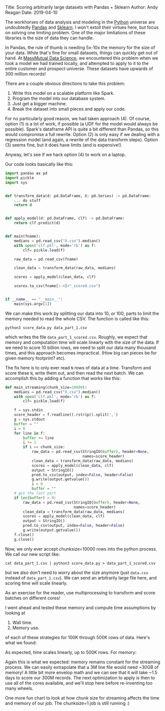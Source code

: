 Title: Scoring arbitrarily large datasets with Pandas + Sklearn
Author: Andy Reagan
Date: 2019-04-10

The workhorses of data analysis and modeling in the [Python](http://jakevdp.github.io/blog/2014/05/09/why-python-is-slow/) universe are undoubtedly [Pandas](http://wesmckinney.com/blog/apache-arrow-pandas-internals/) and [Sklearn](https://jakevdp.github.io/PythonDataScienceHandbook/05.02-introducing-scikit-learn.html).
I won't extoll their virtues here, but focus on solving one limiting problem.
One of the major limitations of these libraries is the size of data they can handle.

In Pandas, the rule of thumb is needing 5x-10x the memory for the size of your data.
While that's fine for small datasets, things can quickly get out of hand.
At [MassMutual Data Science](https://datascience.massmutual.com/), we encountered this problem when we took a model we had trained locally,
and attempted to apply to it to the entire customer and prospect universe.
These datasets have upwards of 300 million records!

There are a couple obvious directions to take this problem:

1. Write this model on a scalable platform like Spark.
2. Program the model into our database system.
3. Just get a bigger machine.
4. Break the dataset into small pieces and apply our code.

For no particularly good reason, we had taken approach (4).
Of course, option (1) is a lot of work, if possible (a UDF for the model would always be possible).
Spark's dataframe API is quite a bit different than Pandas, so this would compromise a full rewrite.
Option (2) is only easy if we dealing with a regression model (and again, a rewrite of the data transform steps).
Option (3) seems fine, but it does have limits (and is expensive!).

Anyway, let's see if we hack option (4) to work on a laptop.

Our code looks basically like this:

```python
import pandas as pd
import pickle
import sys


def transform_data(d: pd.DataFrame, X: pd.Series) -> pd.DataFrame:
    ... do stuff
    return d


def apply_model(d: pd.DataFrame, clf) -> pd.DataFrame:
    return clf.predict(d)


def main(fname):
    medians = pd.read_csv("X.csv").median()
    with open('clf.pkl', mode='rb') as f:
        clf= pickle.load(f)

    raw_data = pd.read_csv(fname)

    clean_data = transform_data(raw_data, medians)

    scores = apply_model(clean_data, clf)

    scores.to_csv(fname[:-4]+"_scored.csv")


if __name__ == "__main__":
    main(sys.argv[1])
```

We can make this work by splitting our data into 10, or 100, parts to limit the memory needed to read the whole CSV.
The function is called like this:

```
python3 score_data.py data_part_1.csv
```
which writes the file `data_part_1_scored.csv`.
Roughly, we expect that memory and computation time will scale linearly with the size of the data.
If we need to score 10 billion rows, we need to split our data many thousand times,
and this approach becomes impractical.
(How big can pieces be for given memory footprint? etc).

The fix here is to only ever read `N` rows of data at a time.
Transform and score these `N`, write them out, and then read the next batch.
We can accomplish this by adding a function that works like this:

```python
def main_streaming(chunk_size=10000):
    medians = pd.read_csv("X.csv").median()
    with open('clf.pkl', mode='rb') as f:
        clf= pickle.load(f)

    f = sys.stdin
    score_header = f.readline().rstrip().split(',')
    g = sys.stdout
    buffer = ""
    i = 0
    for line in f:
        buffer += line
        i += 1
        if i == chunk_size:
            raw_data = pd.read_csv(StringIO(buffer), header=None,
                                   names=score_header)
            clean_data = transform_data(raw_data, medians)
            scores = apply_model(clean_data, clf)
            output = StringIO()
            pred.to_csv(output, index=False, header=False)
            g.write(output.getvalue())
            i = 0
            buffer = ""
    # get the last part
    if len(buffer) > 0:
        raw_data = pd.read_csv(StringIO(buffer), header=None,
                               names=score_header)
        clean_data = transform_data(raw_data, medians)
        scores = apply_model(clean_data, clf)
        output = StringIO()
        pred.to_csv(output, index=False, header=False)
        g.write(output.getvalue())
    f.close()
    g.close()
```

Now, we only ever accept chunksize=10000 rows into the python process.
We call our new script like:

```
cat data_part_1.csv | python3 score_data.py > data_part_1_scored.csv
```

but we also don't need to worry about the size anymore (just `data.csv` instead of `data_part_1.csv`).
We can send an arbitrarily large file here,
and scoring time will scale linearly.

As an exercise for the reader,
use multiprocessing to transform and score batches on different cores!

I went ahead and tested these memory and compute time assumptions by looking at

1. Wall time.
2. Memory use.

of each of these strategies for 100K through 500K rows of data.
Here's what we found:

<script src="https://cdn.jsdelivr.net/npm/vega@5"></script>
<script src="https://cdn.jsdelivr.net/npm/vega-lite@3"></script>
<!-- Import vega-embed -->
<script src="https://cdn.jsdelivr.net/npm/vega-embed@4"></script>

<div id="one"></div>

As expected, time scales linearly, up to 500K rows.
For memory:

<div id="two"></div>

<script type="text/javascript">
  var spec = "https://gist.githubusercontent.com/andyreagan/488042d212f6ca0c4d44ab3a8116e15a/raw/902202d47c057a4bd30a05dd23a29f0e409aeffd/totaltime.vg.json";
  vegaEmbed('#one', spec).then(function(result) {
    // Access the Vega view instance (https://vega.github.io/vega/docs/api/view/) as result.view
  }).catch(console.error);
  var spec = "https://gist.githubusercontent.com/andyreagan/488042d212f6ca0c4d44ab3a8116e15a/raw/902202d47c057a4bd30a05dd23a29f0e409aeffd/memory.vg.json";
  vegaEmbed('#two', spec).then(function(result) {
    // Access the Vega view instance (https://vega.github.io/vega/docs/api/view/) as result.view
  }).catch(console.error);
  var spec = "https://gist.githubusercontent.com/andyreagan/488042d212f6ca0c4d44ab3a8116e15a/raw/1b6080c94620b41e2e3b72bce726a15171475f5f/chunksize.vg.json";
  vegaEmbed('#three', spec).then(function(result) {
    // Access the Vega view instance (https://vega.github.io/vega/docs/api/view/) as result.view
  }).catch(console.error);
</script>

Again this is what we expected: memory remains constant for the streaming process.
We can easily extrapolate that a 3M line file would need ~30GB of memory!
A little bit more envelop math and we can see that it will take ~1.5 days to
score our 300M records.
The next optimization to apply is then to use all of the cores available,
and we'll stop here before re-inventing too many wheels.

One more fun chart to look at how chunk size for streaming affects the time
and memory of our job.
The chunksize=1 job is still running :)

<div id="three"></div>
